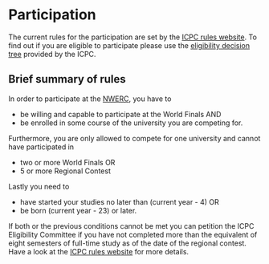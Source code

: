 # Participation

The current rules for the participation are set by the [ICPC rules website](http://icpc.baylor.edu/regionals/rules). To find out if you are eligible to participate please use the [eligibility decision tree](http://icpc.baylor.edu/download/regionals/rules/EligibilityDecisionTree-2015.pdf) provided by the ICPC.

## Brief summary of rules

In order to participate at the [NWERC](http://nwerc.eu/), you have to
* be willing and capable to participate at the World Finals AND
* be enrolled in some course of the university you are competing for.

Furthermore, you are only allowed to compete for one university and cannot have participated in 
* two or more World Finals OR
* 5 or more Regional Contest

<script type="text/javascript">
$(function(){
  var year = new Date().getFullYear();
  $("#studystart").html(year-4);
  $("#born").html(year-23);
});
</script>

Lastly you need to 
* have started your studies no later than <span id='studystart'>(current year - 4)</span> OR
* be born <span id="born">(current year - 23)</span> or later.

If both or the previous conditions cannot be met you can petition the ICPC Eligibility Committee if you have not completed more than the equivalent of eight semesters of full-time study as of the date of the regional contest. Have a look at the [ICPC rules website](http://icpc.baylor.edu/regionals/rules#HExtendingthePeriodofEligibility) for more details.